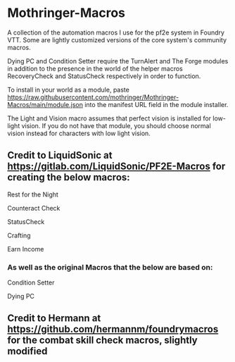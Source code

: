 # Mothringer-Macros
A collection of the automation macros I use for the pf2e system in Foundry VTT. Some are lightly customized versions of the core system's community macros.

Dying PC and Condition Setter require the TurnAlert and The Forge modules in addition to the presence in the world of the helper macros RecoveryCheck and StatusCheck respectively in order to function.

To install in your world as a module, paste https://raw.githubusercontent.com/mothringer/Mothringer-Macros/main/module.json into the manifest URL field in the module installer.

The Light and Vision macro assumes that perfect vision is installed for low-light vision. If you do not have that module, you should choose normal vision instead for characters with low light vision.


## Credit to LiquidSonic at https://gitlab.com/LiquidSonic/PF2E-Macros for creating the below macros:
Rest for the Night

Counteract Check

StatusCheck

Crafting

Earn Income

### As well as the original Macros that the below are based on:
Condition Setter

Dying PC

## Credit to Hermann at https://github.com/hermannm/foundrymacros for the combat skill check macros, slightly modified
